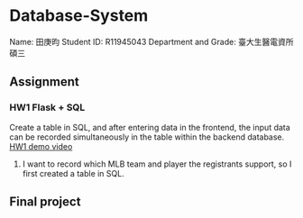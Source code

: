# Database-System
Name: 田庚昀
Student ID: R11945043
Department and Grade: 臺大生醫電資所碩三
## Assignment
### HW1 Flask + SQL
Create a table in SQL, and after entering data in the frontend, the input data can be recorded simultaneously in the table within the backend database.
[HW1 demo video](https://www.youtube.com/watch?v=dMZsB5H3GRw)
1. I want to record which MLB team and player the registrants support, so I first created a table in SQL.
## Final project
